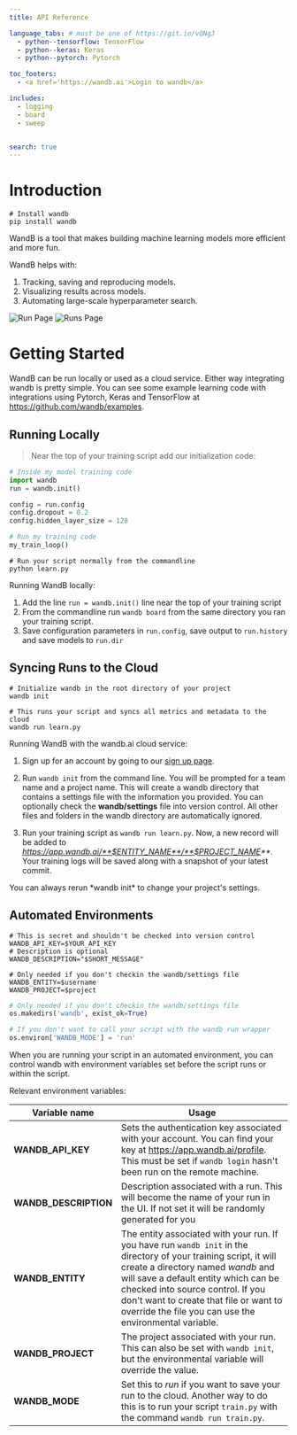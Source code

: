 ```yaml
---
title: API Reference

language_tabs: # must be one of https://git.io/vQNgJ
  - python--tensorflow: TensorFlow
  - python--keras: Keras
  - python--pytorch: Pytorch

toc_footers:
  - <a href='https://wandb.ai'>Login to wandb</a>

includes:
  - logging
  - board
  - sweep


search: true
---
```


# Introduction
```shell
# Install wandb
pip install wandb
```

WandB is a tool that makes building machine learning models more efficient and more fun.

WandB helps with:

1.  Tracking, saving and reproducing models.  
2.  Visualizing results across models.
3.  Automating large-scale hyperparameter search.

![Run Page](run-page.png)
![Runs Page](runs-tracking.png)

# Getting Started

WandB can be run locally or used as a cloud service.  Either way integrating wandb is pretty simple.  You can see some example learning code with integrations using Pytorch, Keras and TensorFlow at <https://github.com/wandb/examples>.

## Running Locally

> Near the top of your training script add our initialization code:

```python
# Inside my model training code
import wandb
run = wandb.init()

config = run.config 
config.dropout = 0.2
config.hidden_layer_size = 128

# Run my training code
my_train_loop()
```

```shell
# Run your script normally from the commandline
python learn.py
```

Running WandB locally:

1. Add the line `run = wandb.init()` line near the top of your training script
2. From the commandline run `wandb board` from the same directory you ran your training script. 
3. Save configuration parameters in `run.config`, save output to `run.history` and save models to `run.dir`

## Syncing Runs to the Cloud

```shell
# Initialize wandb in the root directory of your project
wandb init
```

```shell
# This runs your script and syncs all metrics and metadata to the cloud
wandb run learn.py
```

Running WandB with the wandb.ai cloud service:

1. Sign up for an account by going to our [sign up page](https://app.wandb.ai/login?invited).
2. Run `wandb init` from the command line.  You will be prompted for a team name and a project name.  This will create a
wandb directory that contains a settings file with the information you provided.  You can optionally check the **wandb/settings** file 
into version control.  All other files and folders in the wandb directory are automatically ignored.

3. Run your training script as `wandb run learn.py`.  Now, a new record will
be added to _https://app.wandb.ai/**$ENTITY_NAME**/**$PROJECT_NAME**_.  Your training logs will be saved along with a snapshot of your latest commit.

<aside class="notice">
You can always rerun *wandb init* to change your project's settings.
</aside>

## Automated Environments

```shell
# This is secret and shouldn't be checked into version control
WANDB_API_KEY=$YOUR_API_KEY
# Description is optional
WANDB_DESCRIPTION="$SHORT_MESSAGE"
```

```shell
# Only needed if you don't checkin the wandb/settings file
WANDB_ENTITY=$username
WANDB_PROJECT=$project
```

```python
# Only needed if you don't checkin the wandb/settings file
os.makedirs('wandb', exist_ok=True)
```

```python
# If you don't want to call your script with the wandb run wrapper
os.environ['WANDB_MODE'] = 'run'
```

When you are running your script in an automated environment, you can control wandb with environment variables set before the script runs or within the script.

Relevant environment variables:

Variable name | Usage
------------- | -----
**WANDB_API_KEY** | Sets the authentication key associated with your account.  You can find your key at <https://app.wandb.ai/profile>.  This must be set if `wandb login` hasn't been run on the remote machine.
**WANDB_DESCRIPTION** | Description associated with a run.  This will become the name of your run in the UI.  If not set it will be randomly generated for you
**WANDB_ENTITY** | The entity associated with your run.  If you have run `wandb init` in the directory of your training script, it will create a directory named *wandb* and will save a default entity which can be checked into source control.  If you don't want to create that file or want to override the file you can use the environmental variable.
**WANDB_PROJECT** | The project associated with your run.  This can also be set with `wandb init`, but the environmental variable will override the value.
**WANDB_MODE** | Set this to *run* if you want to save your run to the cloud.  Another way to do this is to run your script `train.py` with the command `wandb run train.py`.

